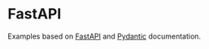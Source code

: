 # FastAPI

Examples based on [FastAPI](https://fastapi.tiangolo.com/) and [Pydantic](https://docs.pydantic.dev/) documentation.
